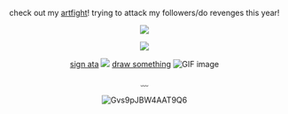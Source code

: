 <div align="center">

  check out my [artfight](https://artfight.net/~stickmasterluke)! trying to attack my followers/do revenges this year!
  
  ![](https://komarev.com/ghpvc/?username=devimccallion&label=Page+Views&color=yellow) 
  
  ![](https://github.com/user-attachments/assets/2e377dcf-454c-4778-aec6-e06c711f0cae)


   [sign ata](https://007n7.atabook.org) ![](https://github.com/user-attachments/assets/644413de-b3d1-41af-9993-8db6c21a7250)
 [draw something](https://7314.straw.page) ![GIF image](https://github.com/user-attachments/assets/df173a5e-108e-4fef-a935-e404ec2b05a9)

  
  ﹏ 

![Gvs9pJBW4AAT9Q6](https://github.com/user-attachments/assets/b7fc9fff-641f-4d2e-8c5e-1e13c6f4ab0f)


  </div>
